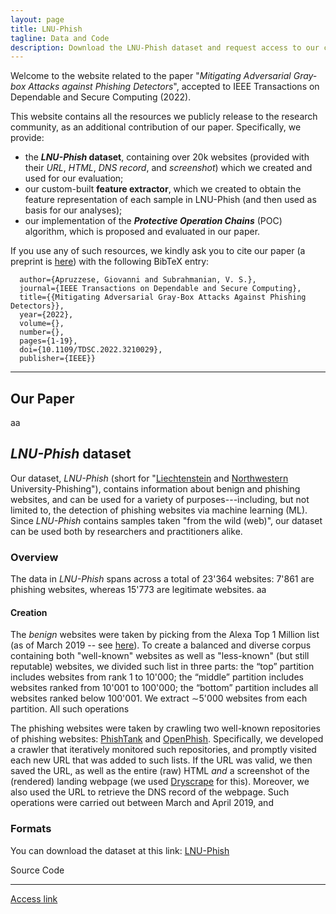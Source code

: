 ```yaml
---
layout: page
title: LNU-Phish
tagline: Data and Code
description: Download the LNU-Phish dataset and request access to our code.
---
```


Welcome to the website related to the paper "_Mitigating Adversarial Gray-box Attacks against Phishing Detectors_", accepted to IEEE Transactions on Dependable and Secure Computing (2022). 

This website contains all the resources we publicly release to the research community, as an additional contribution of our paper. Specifically, we provide:
* the **_LNU-Phish_ dataset**, containing over 20k websites (provided with their _URL_, _HTML_, _DNS record_, and _screenshot_) which we created and used for our evaluation; 
* our custom-built **feature extractor**, which we created to obtain the feature representation of each sample in LNU-Phish (and then used as basis for our analyses);
* our implementation of the **_Protective Operation Chains_** (POC) algorithm, which is proposed and evaluated in our paper. 

If you use any of such resources, we kindly ask you to cite our paper (a preprint is [here]({}/resources/tdsc22_paper.pdf)) with the following BibTeX entry:
```
  author={Apruzzese, Giovanni and Subrahmanian, V. S.},
  journal={IEEE Transactions on Dependable and Secure Computing}, 
  title={{Mitigating Adversarial Gray-Box Attacks Against Phishing Detectors}}, 
  year={2022},
  volume={},
  number={},
  pages={1-19},
  doi={10.1109/TDSC.2022.3210029},
  publisher={IEEE}}
```
---

Our Paper
---

aa


_LNU-Phish_ dataset
---

Our dataset, _LNU-Phish_ (short for "[Liechtenstein](https://www.uni.li/en) and [Northwestern](https://www.northwestern.edu/) University-Phishing"), contains information about benign and phishing websites, and can be used for a variety of purposes---including, but not limited to, the detection of phishing websites via machine learning (ML). Since _LNU-Phish_ contains samples taken "from the wild (web)", our dataset can be used both by researchers and practitioners alike.    

### Overview

The data in _LNU-Phish_ spans across a total of 23'364 websites: 7'861 are phishing websites, whereas 15'773 are legitimate websites. aa

#### Creation
The _benign_ websites were taken by picking from the Alexa Top 1 Million list (as of March 2019 -- see [here]()). To create a balanced and diverse corpus containing both "well-known" websites as well as "less-known" (but still reputable) websites, we divided such list in three parts: the “top” partition includes websites from rank 1 to 10'000; the “middle” partition includes websites ranked from 10'001 to 100'000; the “bottom” partition includes all websites ranked below 100'001. We extract ∼5'000 websites from each partition. All such operations

The phishing websites were taken by crawling two well-known repositories of phishing websites: [PhishTank](https://phishtank.org/) and [OpenPhish](https://openphish.com/). Specifically, we developed a crawler that iteratively monitored such repositories, and promptly visited each new URL that was added to such lists. If the URL was valid, we then saved the URL, as well as the entire (raw) HTML _and_ a screenshot of the (rendered) landing webpage (we used [Dryscrape](https://dryscrape.readthedocs.io/en/latest/) for this). Moreover, we also used the URL to retrieve the DNS record of the webpage. Such operations were carried out between March and April 2019, and


### Formats

You can download the dataset at this link: [LNU-Phish](TBD)

Source Code
___


[Access link](TBD)